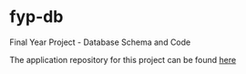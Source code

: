 # fyp-db
Final Year Project - Database Schema and Code

The application repository for this project can be found [here](https://github.com/DanielKavanagh/fyp-app)

